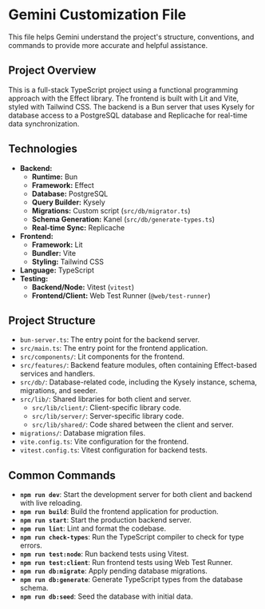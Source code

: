 # Gemini Customization File

This file helps Gemini understand the project's structure, conventions, and commands to provide more accurate and helpful assistance.

## Project Overview

This is a full-stack TypeScript project using a functional programming approach with the Effect library. The frontend is built with Lit and Vite, styled with Tailwind CSS. The backend is a Bun server that uses Kysely for database access to a PostgreSQL database and Replicache for real-time data synchronization.

## Technologies

- **Backend:**
  - **Runtime:** Bun
  - **Framework:** Effect
  - **Database:** PostgreSQL
  - **Query Builder:** Kysely
  - **Migrations:** Custom script (`src/db/migrator.ts`)
  - **Schema Generation:** Kanel (`src/db/generate-types.ts`)
  - **Real-time Sync:** Replicache
- **Frontend:**
  - **Framework:** Lit
  - **Bundler:** Vite
  - **Styling:** Tailwind CSS
- **Language:** TypeScript
- **Testing:**
  - **Backend/Node:** Vitest (`vitest`)
  - **Frontend/Client:** Web Test Runner (`@web/test-runner`)

## Project Structure

- `bun-server.ts`: The entry point for the backend server.
- `src/main.ts`: The entry point for the frontend application.
- `src/components/`: Lit components for the frontend.
- `src/features/`: Backend feature modules, often containing Effect-based services and handlers.
- `src/db/`: Database-related code, including the Kysely instance, schema, migrations, and seeder.
- `src/lib/`: Shared libraries for both client and server.
  - `src/lib/client/`: Client-specific library code.
  - `src/lib/server/`: Server-specific library code.
  - `src/lib/shared/`: Code shared between the client and server.
- `migrations/`: Database migration files.
- `vite.config.ts`: Vite configuration for the frontend.
- `vitest.config.ts`: Vitest configuration for backend tests.

## Common Commands

- **`npm run dev`**: Start the development server for both client and backend with live reloading.
- **`npm run build`**: Build the frontend application for production.
- **`npm run start`**: Start the production backend server.
- **`npm run lint`**: Lint and format the codebase.
- **`npm run check-types`**: Run the TypeScript compiler to check for type errors.
- **`npm run test:node`**: Run backend tests using Vitest.
- **`npm run test:client`**: Run frontend tests using Web Test Runner.
- **`npm run db:migrate`**: Apply pending database migrations.
- **`npm run db:generate`**: Generate TypeScript types from the database schema.
- **`npm run db:seed`**: Seed the database with initial data.
